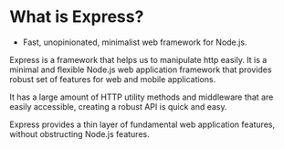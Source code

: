 # What is Express?
- Fast, unopinionated, minimalist web framework for Node.js.

Express is a framework that helps us to manipulate http easily. It is a minimal and flexible Node.js web application
framework that provides robust set of features for web and mobile applications. 

It has a large amount of HTTP utility methods and middleware that are easily accessible, creating a robust API is
quick and easy. 

Express provides a thin layer of fundamental web application features, without obstructing Node.js features.
